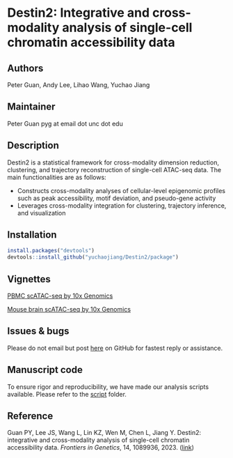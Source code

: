# Destin2: Integrative and cross-modality analysis of single-cell chromatin accessibility data

## Authors
Peter Guan, Andy Lee, Lihao Wang, Yuchao Jiang

## Maintainer
Peter Guan pyg at email dot unc dot edu

## Description
Destin2 is a statistical framework for cross-modality dimension reduction, clustering, and trajectory reconstruction of single-cell ATAC-seq data. The main functionalities are as follows:
  
  * Constructs cross-modality analyses of cellular-level epigenomic profiles such as peak accessibility, motif deviation, and pseudo-gene activity
  * Leverages cross-modality integration for clustering, trajectory inference, and visualization


## Installation
```r
install.packages("devtools")
devtools::install_github("yuchaojiang/Destin2/package")
```

## Vignettes
[PBMC scATAC-seq by 10x Genomics](http://htmlpreview.github.io/?https://github.com/yuchaojiang/Destin2/blob/main/package/vignettes/destin2vignette_pbmc.html)

[Mouse brain scATAC-seq by 10x Genomics](http://htmlpreview.github.io/?https://github.com/yuchaojiang/Destin2/blob/main/package/vignettes/destin2vignette_brain.html)

## Issues & bugs

Please do not email but post [here](https://github.com/yuchaojiang/Destin2/issues) on GitHub for fastest reply or assistance.


##  Manuscript code

To ensure rigor and reproducibility, we have made our analysis scripts available. Please refer to the [script](https://github.com/yuchaojiang/Destin2/tree/main/script) folder.

## Reference
Guan PY, Lee JS, Wang L, Lin KZ, Wen M, Chen L, Jiang Y. Destin2: integrative and cross-modality analysis of single-cell chromatin accessibility data. *Frontiers in Genetics*, 14, 1089936, 2023. ([link](https://www.frontiersin.org/articles/10.3389/fgene.2023.1089936/full))

